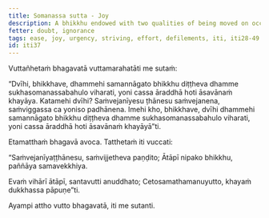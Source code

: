 ```yaml
---
title: Somanassa sutta - Joy
description: A bhikkhu endowed with two qualities of being moved on occasions that inspire a sense of urgency and by wisely striving when aroused with urgency, dwells in the here and now with abundant ease and joy, and his mind is directed towards the wearing away of the taints.
fetter: doubt, ignorance
tags: ease, joy, urgency, striving, effort, defilements, iti, iti28-49
id: iti37
---
```


Vuttañhetaṁ bhagavatā vuttamarahatāti me sutaṁ:

“Dvīhi, bhikkhave, dhammehi samannāgato bhikkhu diṭṭheva dhamme sukhasomanassabahulo viharati, yoni cassa āraddhā hoti āsavānaṁ khayāya. Katamehi dvīhi? Saṁvejanīyesu ṭhānesu saṁvejanena, saṁviggassa ca yoniso padhānena. Imehi kho, bhikkhave, dvīhi dhammehi samannāgato bhikkhu diṭṭheva dhamme sukhasomanassabahulo viharati, yoni cassa āraddhā hoti āsavānaṁ khayāyā”ti.

Etamatthaṁ bhagavā avoca. Tatthetaṁ iti vuccati:

“Saṁvejanīyaṭṭhānesu,
saṁvijjetheva paṇḍito;
Ātāpī nipako bhikkhu,
paññāya samavekkhiya.

Evaṁ vihārī ātāpī,
santavutti anuddhato;
Cetosamathamanuyutto,
khayaṁ dukkhassa pāpuṇe”ti.

Ayampi attho vutto bhagavatā, iti me sutanti.